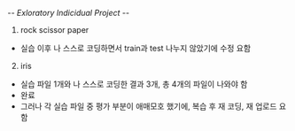 -*- Exloratory Indicidual Project -*-

1. rock scissor paper
- 실습 이후 나 스스로 코딩하면서 train과 test 나누지 않았기에 수정 요함

2. iris 
- 실습 파일 1개와 나 스스로 코딩한 결과 3개, 총 4개의 파일이 나와야 함
- 완료
- 그러나 각 실습 파일 중 평가 부분이 애매모호 했기에, 복습 후 재 코딩, 재 업로드 요함
